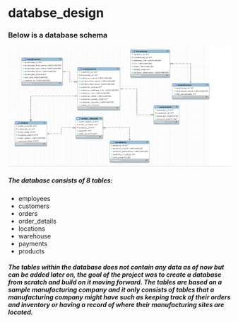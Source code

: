 # databse_design
### Below is a database schema 
![Database Schema](database_schema.png)
##### The database consists of 8 tables:
- employees
- customers
- orders
- order_details
- locations
- warehouse
- payments
- products
##### The tables within the database does not contain any data as of now but can be added later on, the goal of the project was to create a database from scratch and build on it moving forward. The tables are based on a sample manufacturing company and it only consists of tables that a manufacturing company might have such as keeping track of their orders and inventory or having a record of where their manufacturing sites are located. 
